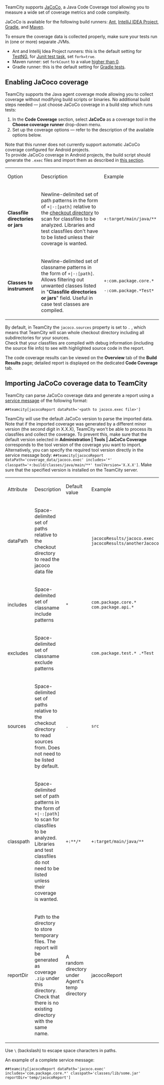 [//]: # (title: JaCoCo)
[//]: # (auxiliary-id: JaCoCo)

TeamCity supports [JaCoCo](https://www.eclemma.org/jacoco/), a Java Code Coverage tool allowing you to measure a wide set of coverage metrics and code complexity.

JaCoCo is available for the following build runners: [Ant](ant.md), [IntelliJ IDEA Project](intellij-idea-project.md), [Gradle](gradle.md), and [Maven](maven.md).

<tip>

To ensure the coverage data is collected properly, make sure your tests run in (one or more) separate JVMs.
* Ant and Intellij Idea Project runners: this is the default setting for [TestNG](https://testng.org/doc/ant.html), for [Junit test task](https://ant.apache.org/manual/Tasks/junit.html), set `fork=true`.
* Maven runner: set `forkCount` to a value [higher than 0](https://maven.apache.org/surefire/maven-surefire-plugin/examples/fork-options-and-parallel-execution.html).
* Gradle runner: this is the default setting for [Gradle tests](https://gradle.org/docs/current/dsl/org.gradle.api.tasks.testing.Test.html).

</tip>

## Enabling JaCoco coverage

TeamCity supports the Java agent coverage mode allowing you to collect coverage without modifying build scripts or binaries. No additional build steps needed — just choose JaCoCo coverage in a build step which runs tests:

1. In the __Code Coverage__ section, select __JaCoCo__ as a coverage tool in the __Choose coverage runner__ drop-down menu.
2. Set up the coverage options — refer to the description of the available options below.

<note>

Note that this runner does not currently support automatic JaCoCo coverage configured for Android projects.   
To provide JaCoCo coverage in Android projects, the build script should generate the `.exec` files and import them as described in [this section](#Importing+JaCoCo+coverage+data+to+TeamCity).

</note>

<table><tr>

<td>

Option

</td>

<td>

Description

</td>

<td>

Example

</td></tr><tr>

<td>

__Classfile directories or jars__

</td>

<td>

Newline-delimited set of path patterns in the form of `+|-:[path]` relative to the [checkout directory](build-checkout-directory.md) to scan for classfiles to be analyzed. Libraries and test classfiles don't have to be listed unless their coverage is wanted.

<include from="branch-filter.md" element-id="OR-syntax-tip"/>

</td>

<td>

`+:target/main/java/**`

</td></tr><tr>

<td>

__Classes to instrument__

</td>

<td>

Newline-delimited set of classname patterns in the form of `+|-:[path]`. Allows filtering out unwanted classes listed in "__Classfile directories or jars__" field. Useful in case test classes are compiled.

</td>

<td>

`+:com.package.core.*`

`-:com.package.*Test*`

</td></tr></table>

<tip>

By default, in TeamCity the `jacoco.sources` property is set to `.` , which means that TeamCity will scan whole checkout directory including all subdirectories for your sources.   
Check that your classfiles are compiled with debug information (including the source file info) to see with highlighted source code in the report.

</tip>

The code coverage results can be viewed on the __Overview__ tab of the __Build Results__ page; detailed report is displayed on the dedicated __Code Coverage__ tab.

## Importing JaCoCo coverage data to TeamCity

TeamCity can parse JaCoCo coverage data and generate a report using a [service message](service-messages.md) of the following format:

```Plain Text
##teamcity[jacocoReport dataPath='<path to jacoco.exec file>']

```

TeamCity will use the default JaCoCo version to parse the imported data. Note that if the imported coverage was generated by a different minor version (the second digit in X.X.X), TeamCity won't be able to process its classfiles and collect the coverage. To prevent this, make sure that the default version selected in __Administration | Tools | JaCoCo Coverage__ corresponds to the tool version of the coverage you want to import.  
Alternatively, you can specify the required tool version directly in the service message body: `##teamcity[jacocoReport dataPath='coverage_data/jacoco.exec' includes='*' classpath='+:build/classes/java/main/**' toolVersion='X.X.X']`. Make sure that the specified version is installed on the TeamCity server.

<table><tr>

<td>

Attribute

</td>

<td>

Description

</td>

<td>

Default value

</td>

<td>

Example

</td></tr><tr>

<td>

dataPath


</td>

<td>

Space-delimited set of paths relative to the checkout directory to read the jacoco data file

</td>

<td>


</td>

<td>

`jacocoResults/jacoco.exec jacocoResults/anotherJacocoRun.exec`

</td></tr><tr>

<td>

includes

</td>

<td>

Space-delimited set of classname include patterns

</td>

<td>

`*`

</td>

<td>

`com.package.core.* com.package.api.*`

</td></tr><tr>

<td>

excludes

</td>

<td>

Space-delimited set of classname exclude patterns

</td>

<td>


</td>

<td>

`com.package.test.* .*Test`

</td></tr><tr>

<td>

sources

</td>

<td>

Space-delimited set of paths relative to the checkout directory to read sources from. Does not need to be listed by default.


</td>

<td>

`.`

</td>

<td>

`src`

</td></tr><tr>

<td>

classpath

</td>

<td>

Space-delimited set of path patterns in the form of `+|-:[path]` to scan for classfiles to be analyzed. Libraries and test classfiles do not need to be listed unless their coverage is wanted.

</td>

<td>

`+:**/*`

</td>

<td>

`+:target/main/java/**`

</td></tr><tr>

<td>

reportDir

</td>

<td>

Path to the directory to store temporary files. The report will be generated as coverage `.zip` under this directory. Check that there is no existing directory with the same name.

</td>

<td>

A random directory under Agent's temp directory

</td>

<td>

jacocoReport


</td></tr></table>

<tip>

Use `\` (backslash) to escape space characters in paths.

</tip>

An example of a complete service message:

```Plain Text
##teamcity[jacocoReport dataPath='jacoco.exec' includes='com.package.core.*' classpath='classes/lib/some.jar' reportDir='temp/jacocoReport']

```
